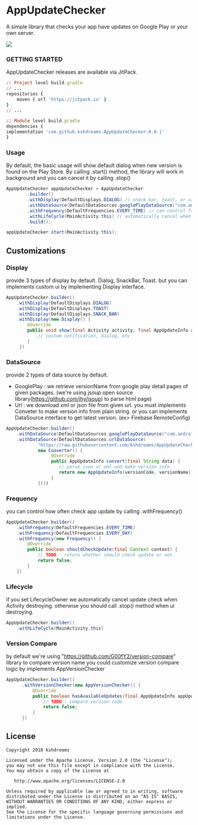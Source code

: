 # AppUpdateChecker

A simple library that checks your app have updates on Google Play or your own server.

[![](https://jitpack.io/v/kshdreams/AppUpdateChecker.svg)](https://jitpack.io/#kshdreams/AppUpdateChecker)

### GETTING STARTED
AppUpdateChecker releases are available via JitPack.
```ruby
// Project level build.gradle
// ...
repositories {
    maven { url 'https://jitpack.io' }
}
// ...

// Module level build.gradle
dependencies {
implementation 'com.github.kshdreams:AppUpdateChecker:0.0.1'
}
```

### Usage
By default, the basic usage will show default dialog when new version is found on the Play Store.
By calling .start() method, the library will work in background and you can cancel it by calling .stop()

```java
AppUpdateChecker appUpdateChecker = AppUpdateChecker
        .builder()
        .withDisplay(DefaultDisplays.DIALOG) // snack bar, toast, or can customize by implmenting Display interface
        .withDataSource(DefaultDataSources.googlePlayDataSource("com.android.sebiya.update" /* your package name */, "1.0" /* current app version name */))
        .withFrequency(DefaultFrequencies.EVERY_TIME) // can control frequency of app update check
        .withLifeCycle(MainActivity.this) // automatically cancel when activity destroying.
        .build();

appUpdateChecker.start(MainActivity.this);
```


## Customizations
### Display
provide 3 types of display by default. Dialog, SnackBar, Toast.
but you can implements custom ui by implementing Display interface.
```java
AppUpdateChecker.builder()
    .withDisplay(DefaultDisplays.DIALOG)
    .withDisplay(DefaultDisplays.TOAST)
    .withDisplay(DefaultDisplays.SNACK_BAR)
    .withDisplay(new Display() {
        @Override
        public void show(final Activity activity, final AppUpdateInfo appUpdateInfo) {
            // custom notification, dialog, etc
        }
     })
```

### DataSource
provide 2 types of data source by default.
- GooglePlay : we retrieve versionName from google play detail pages of given packages. (we're using jsoup open source library(https://github.com/jhy/jsoup) to parse html page)
- Url : we download xml or json file from given url. you must implements Conveter to make version info from plain string.
or you can implements DataSource interface to get latest version. (ex> Firebase RemoteConfig)
```java
AppUpdateChecker.builder()
    .withDataSource(DefaultDataSources.googlePlayDataSource("com.android.sebiya.update" /* your package name */, "1.0" /* current app version name */))
    .withDataSource(DefaultDataSources.urlDataSource(
            "https://raw.githubusercontent.com/kshdreams/AppUpdateChecker/master/version_sample.json", 
            new Converter() {
                 @Override
                 public AppUpdateInfo convert(final String data) {
                    // parse json or xml and make version info
                    return new AppUpdateInfo(versionCode, versionName);
                 }
            })))
```

### Frequency
you can control how often check app update by calling .withFrequency()
```java
AppUpdateChecker.builder()
    .withFrequency(DefaultFrequencies.EVERY_TIME)
    .withFrequency(DefaultFrequencies.EVERY_DAY)
    .withFrequency(new Frequency() {
        @Override
        public boolean shouldCheckUpdate(final Context context) {
            // TODO : return whether should check update or not.
            return false;
        }
    })    
```

### Lifecycle
if you set LifecycleOwner we automatically cancel update check when Activity destroying.
otherwise you should call .stop() method when ui destroying.
```java
AppUpdateChecker.builder()
    .withLifeCycle(MainActivity.this)
```

### Version Compare
by default we're using "https://github.com/G00fY2/version-compare" library to compare version name
you could customize version compare logic by implements AppVersionChecker
```java
AppUpdateChecker.builder()
      .withVersionChecker(new AppVersionChecker() {
          @Override
          public boolean hasAvailableUpdates(final AppUpdateInfo appUpdateInfo) {
              // TODO : compare version code
              return false;
          }
      })
```


## License
```
Copyright 2018 kshdreams

Licensed under the Apache License, Version 2.0 (the "License");
you may not use this file except in compliance with the License.
You may obtain a copy of the License at

   http://www.apache.org/licenses/LICENSE-2.0

Unless required by applicable law or agreed to in writing, software
distributed under the License is distributed on an "AS IS" BASIS,
WITHOUT WARRANTIES OR CONDITIONS OF ANY KIND, either express or implied.
See the License for the specific language governing permissions and
limitations under the License.
```